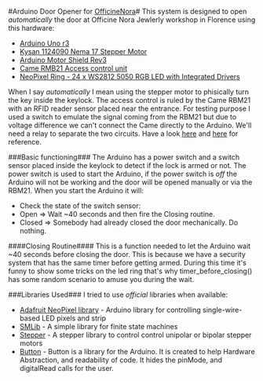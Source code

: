 #Arduino Door Opener for [OfficineNora](http://www.officinenora.it)#
This system is designed to open *automatically* the door at Officine Nora Jewlerly workshop in Florence using this hardware:
* [Arduino Uno r3](http://arduino.cc/en/Main/ArduinoBoardUno)  
* [Kysan 1124090 Nema 17 Stepper Motor](http://store.arduino.cc/product/MK00742)
* [Arduino Motor Shield Rev3](http://store.arduino.cc/product/A000079)
* [Came RMB21 Access control unit](http://www.cameuk.com/files/pdf/rbm21/RBM21_EN.pdf)
* [NeoPixel Ring - 24 x WS2812 5050 RGB LED with Integrated Drivers](http://www.adafruit.com/product/1586)

When I say *automatically* I mean using the stepper motor to phisically turn the key inside the keylock. The access control is ruled by
the Came RBM21 with an RFID reader sensor placed near the entrance. For testing purpose I used a switch to emulate the signal coming from the RBM21
but due to voltage difference we can't connect the Came directly to the Arduino. We'll need a relay to separate the two circuits.
Have a look [here](http://www.glacialwanderer.com/hobbyrobotics/?p=9) and [here](http://www.instructables.com/id/Connecting-a-12V-Relay-to-Arduino/?ALLSTEPS) for reference.

###Basic functioning###
The Arduino has a power switch and a switch sensor placed inside the keylock to detect if the lock is armed or not. The power switch is used
to start the Arduino, if the power switch is *off* the Arduino will not be working and the door will be opened manually or via the RBM21.
When you start the Arduino it will:

* Check the state of the switch sensor:
 * Open => Wait ~40 seconds and then fire the Closing routine.
 * Closed => Somebody had already closed the door mechanically. Do nothing.

####Closing Routine####
This is a function needed to let the Arduino wait ~40 seconds before closing the door.
This is because we have a security system that has the same timer before getting armed. During this time it's funny to show some tricks on the
led ring that's why timer_before_closing() has some random scenario to amuse you during the wait.  



###Libraries Used###
I tried to use *official* libraries when available:

* [Adafruit NeoPixel library](https://github.com/adafruit/Adafruit_NeoPixel) - Arduino library for controlling single-wire-based LED pixels and strip
* [SMLib](http://playground.arduino.cc/Code/SMlib) - A simple library for finite state machines
* [Stepper](http://arduino.cc/en/reference/stepper) - A stepper library to control control unipolar or bipolar stepper motors
* [Button](http://playground.arduino.cc/Code/Button) - Button is a library for the Arduino. It is created to help Hardware Abstraction, and readability of code. It hides the pinMode, and digitalRead calls for the user.
